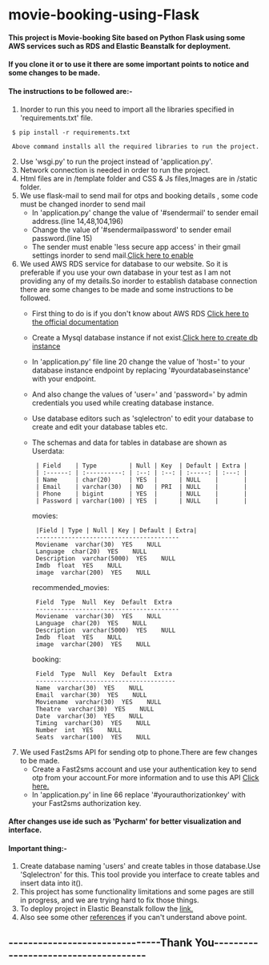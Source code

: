 # movie-booking-using-Flask
#### This project is Movie-booking Site based on  Python Flask using  some AWS services such as RDS and Elastic Beanstalk for deployment.
#### If you clone it or to use it there are some important points to notice and some changes to be made.
#### The instructions to be followed are:-
    
   1. Inorder to run this you need to import all the libraries specified in 'requirements.txt' file.
      
     $ pip install -r requirements.txt
      
     Above command installs all the required libraries to run the project.
   2. Use 'wsgi.py' to run the project instead of 'application.py'.
   3. Network connection is needed in order to run the project.  
   4. Html files are in /template folder and CSS & Js files,Images are in /static folder.
   5. We use flask-mail to send mail for otps and booking details , some code  must be changed inorder to send mail 
        * In 'application.py' change the value of '#sendermail' to sender email address.(line 14,48,104,196)
        * Change the value of '#sendermailpassword' to sender email password.(line 15)
        * The sender must enable 'less secure app access' in their gmail settings inorder to send mail.[Click here to enable](https://myaccount.google.com/lesssecureapps)
   6. We used AWS RDS service for database to our website. So it is preferable if you use your own database in your test as I am not providing any of my                 details.So inorder to establish database connection there are some changes to be made and some instructions to be followed.
        * First thing to do is if you don't know about AWS RDS [Click here to the official documentation](http://aws.amazon.com/documentation/rds)
        * Create a Mysql database instance if not exist.[Click here to create db instance](https://ap-south-1.console.aws.amazon.com/rds/home)
        * In 'application.py' file line 20 change the value of 'host=' to your database instance endpoint by replacing '#yourdatabaseinstance' with your endpoint.
        * And also change the values of 'user=' and 'password=' by admin credentials you used while creating database instance.
        * Use database editors such as 'sqlelectron' to edit your database  to create and edit your database tables etc.
        * The schemas and data for tables in database are shown as     
            Userdata:    

               | Field    | Type         | Null | Key  | Default | Extra |
               | :------: | :----------: | :--: | :--: | :-----: | :---: |
               | Name     | char(20)     | YES  |      | NULL    |       |
               | Email    | varchar(30)  | NO   | PRI  | NULL    |       |
               | Phone    | bigint       | YES  |      | NULL    |       |
               | Password | varchar(100) | YES  |      | NULL    |       |       

            movies:
            
               |Field | Type | Null | Key | Default | Extra|
               ----------------------------------------
               Moviename  varchar(30)  YES    NULL  
               Language  char(20)  YES    NULL  
               Description  varchar(5000)  YES    NULL  
               Imdb  float  YES    NULL  
               image  varchar(200)  YES    NULL  

            recommended_movies:
   
               Field  Type  Null  Key  Default  Extra
               ----------------------------------------
               Moviename  varchar(30)  YES    NULL  
               Language  char(20)  YES    NULL  
               Description  varchar(5000)  YES    NULL  
               Imdb  float  YES    NULL  
               image  varchar(200)  YES    NULL  

            booking:
              
               Field  Type  Null  Key  Default  Extra
               ---------------------------------------      
               Name  varchar(30)  YES    NULL  
               Email  varchar(30)  YES    NULL  
               Moviename  varchar(30)  YES    NULL  
               Theatre  varchar(30)  YES    NULL  
               Date  varchar(30)  YES    NULL  
               Timing  varchar(30)  YES    NULL  
               Number  int  YES    NULL  
               Seats  varchar(100)  YES    NULL  

   7. We used Fast2sms API for sending otp to phone.There are few changes to be made.
      * Create a Fast2sms account and use your authentication key to send otp from your account.For more information and to use this API [Click here.](https://docs.fast2sms.com/?python#post-method10)
      * In 'application.py' in line 66 replace '#yourauthorizationkey' with your Fast2sms authorization key.

#### After changes use ide such as 'Pycharm' for better visualization and interface.
#### Important thing:-
   1. Create database naming 'users' and create tables in those database.Use 'Sqlelectron' for this. This tool provide you interface to create tables and insert data into it().
   2. This project has some functionality limitations and some pages are still in progress, and we are trying hard to fix those things.
   3. To deploy project in Elastic Beanstalk follow the [link.](https://docs.aws.amazon.com/elasticbeanstalk/latest/dg/create-deploy-python-flask.html)
   4. Also see some other [references](https://camillovisini.com/article/barebone-flask-website-on-aws-elastic-beanstalk/) if you can't understand above point.

## -------------------------------Thank You-------------------------------------
